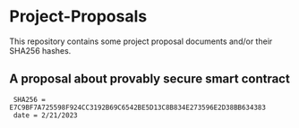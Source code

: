 # Project-Proposals
This repository contains some project proposal documents and/or their SHA256 hashes. 
## A proposal about provably secure smart contract
     SHA256 = E7C9BF7A725598F924CC3192B69C6542BE5D13C8B834E273596E2D38BB634383
     date = 2/21/2023
